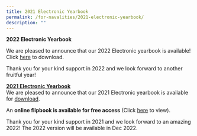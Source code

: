 ```yaml
---
title: 2021 Electronic Yearbook
permalink: /for-navalities/2021-electronic-yearbook/
description: ""
---
```




**2022 Electronic Yearbook**

We are pleased to announce that our 2022 Electronic yearbook is available! Click [here](https://drive.google.com/file/d/1oMme1aVfoWQJB46WRoOjKLUwdyrcSnz8/view?usp=share_link) to download.

Thank you for your kind support in 2022 and we look forward to another fruitful year! 







<p><u><strong>2021 Electronic Yearbook<br /></strong></u>We are pleased to announce that our 2021 Electronic yearbook is available for&nbsp;<a href="https://drive.google.com/drive/folders/1Nz8hISJdGzdwJt6gkyXvSQHi2-lThDcB?usp=sharing">download</a>.</p>
<p>An&nbsp;<strong>online flipbook is available for free access</strong>&nbsp;(Click&nbsp;<a href="https://issuu.com/touche-design/docs/nbss_mag21_291121_n">here</a>&nbsp;to view).</p>
<p>Thank you for your kind support in 2021 and we look forward to an amazing 2022! The 2022 version will be available in Dec 2022.</p>